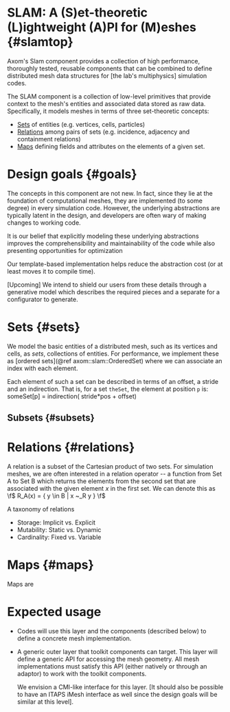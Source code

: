 SLAM: A (S)et-theoretic (L)ightweight (A)PI for (M)eshes {#slamtop}
=========

Axom's Slam component provides a collection of high performance, thoroughly tested, reusable components that can be combined to define distributed mesh data structures for [the lab's multiphysics] simulation codes. 

The SLAM component is a collection of low-level primitives that provide context to the mesh's entities and associated data stored as raw data. Specifically, it models meshes in terms of three set-theoretic concepts: 

* [Sets](#sets) of entities (e.g. vertices, cells, particles)
* [Relations](#relations) among pairs of sets (e.g. incidence, adjacency and containment relations)
* [Maps](#maps) defining fields and attributes on the elements of a given set. 

<!--    (see ['components' section](@ref #components) for more detail) -->

# Design goals {#goals}

The concepts in this component are not new. In fact, since they lie at the foundation of computational meshes, they are implemented (to some degree) in every simulation code.  However, the underlying abstractions are typically latent in the design, and developers are often wary of making changes to working code.

It is our belief that explicitly modeling these underlying abstractions improves the comprehensibility and maintainability of the code while also presenting opportunities for optimization
<!-- (e.g. we can define some constants at compile time, when they are known). -->

Our template-based implementation helps reduce the abstraction cost (or at least moves it to compile time).

[Upcoming]
We intend to shield our users from these details through a generative model which describes the required pieces and a separate for a configurator to generate.

# Sets {#sets}

We model the basic entities of a distributed mesh, such as its vertices and cells, as *sets*, collections of entities. For performance, we implement these as [ordered sets](@ref axom::slam::OrderedSet)
where we can associate an index with each element.

Each element of such a set can be described in terms of an offset, a stride and an indirection.
That is, for a set `theSet`, the element at position `p` is:
    someSet[p] = indirection( stride*pos + offset) 

## Subsets {#subsets}


# Relations {#relations}

A relation is a subset of the Cartesian product of two sets.
For simulation meshes, we are often interested in a relation operator -- a function from Set A to Set B which returns the elements from the second set that are associated with the given element *x* in the first set.  We can denote this as \f$ R_A(x) = \{ y \in B | x ~_R y \} \f$ 

A taxonomy of relations
* Storage: Implicit vs. Explicit
* Mutability: Static vs. Dynamic
* Cardinality: Fixed vs. Variable




# Maps {#maps}

Maps are


# Expected usage
* Codes will use this layer and the components (described below) to define a concrete mesh implementation.
          
* A generic outer layer that toolkit components can target.
  This layer will define a generic API for accessing the mesh geometry.
  All mesh implementations must satisfy this API (either natively or through an adaptor) to work with the toolkit components.  
          
  We envision a CMI-like interface for this layer.
  [It should also be possible to have an ITAPS iMesh interface as well since the design goals will be similar at this level].
  
  
  
  <!--
-- example [OrderedSet](@ref axom::slam::OrderedSet)
-->
  
